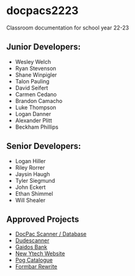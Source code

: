 # docpacs2223
Classroom documentation for school year 22-23

## Junior Developers:
- Wesley Welch
- Ryan Stevenson
- Shane Winpigler
- Talon Pauling
- David Seifert
- Carmen Cedano
- Brandon Camacho
- Luke Thompson
- Logan Danner
- Alexander Plitt
- Beckham Phillips

## Senior Developers:
- Logan Hiller
- Riley Rorrer
- Jaysin Haugh
- Tyler Siegmund
- John Eckert
- Ethan Shimmel
- Will Shealer

## Approved Projects
- [DocPac Scanner / Database](https://github.com/csmith1188/docpacs2223)
- [Dudescanner](https://github.com/csmith1188/dudescanner)
- [Gaidos Bank](https://github.com/csmith1188/GaidosBank)
- [New Ytech Website](https://github.com/csmith1188/newsiteproposal)
- [Pog Catalogue](https://github.com/csmith1188/OnlyPogs)
- [Formbar Rewrite](https://github.com/csmith1188/Formbar.js)

